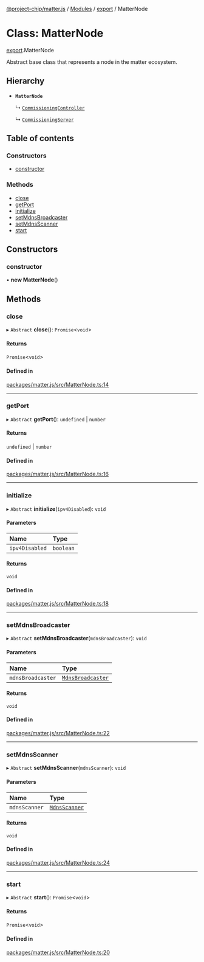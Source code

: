 [@project-chip/matter.js](../README.md) / [Modules](../modules.md) / [export](../modules/export.md) / MatterNode

# Class: MatterNode

[export](../modules/export.md).MatterNode

Abstract base class that represents a node in the matter ecosystem.

## Hierarchy

- **`MatterNode`**

  ↳ [`CommissioningController`](export.CommissioningController.md)

  ↳ [`CommissioningServer`](export.CommissioningServer.md)

## Table of contents

### Constructors

- [constructor](export.MatterNode.md#constructor)

### Methods

- [close](export.MatterNode.md#close)
- [getPort](export.MatterNode.md#getport)
- [initialize](export.MatterNode.md#initialize)
- [setMdnsBroadcaster](export.MatterNode.md#setmdnsbroadcaster)
- [setMdnsScanner](export.MatterNode.md#setmdnsscanner)
- [start](export.MatterNode.md#start)

## Constructors

### constructor

• **new MatterNode**()

## Methods

### close

▸ `Abstract` **close**(): `Promise`<`void`\>

#### Returns

`Promise`<`void`\>

#### Defined in

[packages/matter.js/src/MatterNode.ts:14](https://github.com/project-chip/matter.js/blob/b7330d72/packages/matter.js/src/MatterNode.ts#L14)

___

### getPort

▸ `Abstract` **getPort**(): `undefined` \| `number`

#### Returns

`undefined` \| `number`

#### Defined in

[packages/matter.js/src/MatterNode.ts:16](https://github.com/project-chip/matter.js/blob/b7330d72/packages/matter.js/src/MatterNode.ts#L16)

___

### initialize

▸ `Abstract` **initialize**(`ipv4Disabled`): `void`

#### Parameters

| Name | Type |
| :------ | :------ |
| `ipv4Disabled` | `boolean` |

#### Returns

`void`

#### Defined in

[packages/matter.js/src/MatterNode.ts:18](https://github.com/project-chip/matter.js/blob/b7330d72/packages/matter.js/src/MatterNode.ts#L18)

___

### setMdnsBroadcaster

▸ `Abstract` **setMdnsBroadcaster**(`mdnsBroadcaster`): `void`

#### Parameters

| Name | Type |
| :------ | :------ |
| `mdnsBroadcaster` | [`MdnsBroadcaster`](mdns_export.MdnsBroadcaster.md) |

#### Returns

`void`

#### Defined in

[packages/matter.js/src/MatterNode.ts:22](https://github.com/project-chip/matter.js/blob/b7330d72/packages/matter.js/src/MatterNode.ts#L22)

___

### setMdnsScanner

▸ `Abstract` **setMdnsScanner**(`mdnsScanner`): `void`

#### Parameters

| Name | Type |
| :------ | :------ |
| `mdnsScanner` | [`MdnsScanner`](mdns_export.MdnsScanner.md) |

#### Returns

`void`

#### Defined in

[packages/matter.js/src/MatterNode.ts:24](https://github.com/project-chip/matter.js/blob/b7330d72/packages/matter.js/src/MatterNode.ts#L24)

___

### start

▸ `Abstract` **start**(): `Promise`<`void`\>

#### Returns

`Promise`<`void`\>

#### Defined in

[packages/matter.js/src/MatterNode.ts:20](https://github.com/project-chip/matter.js/blob/b7330d72/packages/matter.js/src/MatterNode.ts#L20)
